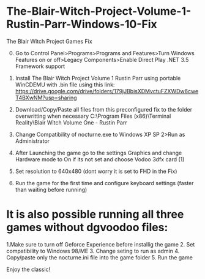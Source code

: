 # The-Blair-Witch-Project-Volume-1-Rustin-Parr-Windows-10-Fix
The Blair Witch Project Games Fix


0. Go to Control Panel>Programs>Programs and Features>Turn Windows Features on or off>Legacy Components>Enable Direct Play .NET 3.5 Framework support

1. Install The Blair Witch Project Volume 1 Rustin Parr using portable WinCDEMU with .bin file using this link: https://drive.google.com/drive/folders/179jJBbisXDMvctuFZXWDw6cweT4BXwNM?usp=sharing

2. Download/Copy/Paste all files from this preconfigured fix to the folder overwritting when necessary C:\Program Files (x86)\Terminal Reality\Blair Witch Volume One - Rustin Parr

3. Change Compatibility of nocturne.exe to Windows XP SP 2>Run as Administrator

4. After Launching the game go to the settings Graphics and change Hardware mode to On if its not set and choose Vodoo 3dfx card (1)

5. Set resolution to 640x480 (dont worry it is set to FHD in the Fix)

6. Run the game for the first time and configure keyboard settings (faster than waiting before running)
# It is also possible running all three games without dgvoodoo files:
1.Make sure to turn off Geforce Experience before installig the game
2. Set compatibility to Windows 98/ME 
3. Change seting to run as admin
4. Copy/paste only the nocturne.ini file into the game folder
5. Run the game

Enjoy the classic!

